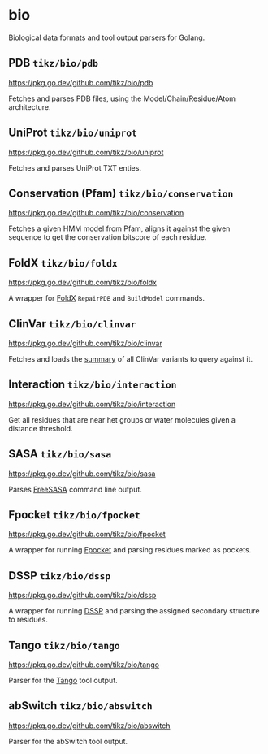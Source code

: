 # bio
Biological data formats and tool output parsers for Golang.

## PDB `tikz/bio/pdb`
https://pkg.go.dev/github.com/tikz/bio/pdb

Fetches and parses PDB files, using the Model/Chain/Residue/Atom architecture.

## UniProt `tikz/bio/uniprot`
https://pkg.go.dev/github.com/tikz/bio/uniprot

Fetches and parses UniProt TXT enties.

## Conservation (Pfam) `tikz/bio/conservation`
https://pkg.go.dev/github.com/tikz/bio/conservation

Fetches a given HMM model from Pfam, aligns it against the given sequence to get the conservation bitscore of each residue.

## FoldX `tikz/bio/foldx`
https://pkg.go.dev/github.com/tikz/bio/foldx

A wrapper for [FoldX](http://foldxsuite.crg.eu/) `RepairPDB` and `BuildModel` commands.

## ClinVar `tikz/bio/clinvar`
https://pkg.go.dev/github.com/tikz/bio/clinvar

Fetches and loads the [summary](https://www.ncbi.nlm.nih.gov/clinvar/docs/ftp_primer/) of all ClinVar variants to query against it.

## Interaction `tikz/bio/interaction`
https://pkg.go.dev/github.com/tikz/bio/interaction

Get all residues that are near het groups or water molecules given a distance threshold.

## SASA `tikz/bio/sasa`
https://pkg.go.dev/github.com/tikz/bio/sasa

Parses [FreeSASA](https://freesasa.github.io/) command line output.

## Fpocket `tikz/bio/fpocket`
https://pkg.go.dev/github.com/tikz/bio/fpocket

A wrapper for running [Fpocket](http://fpocket.sourceforge.net/) and parsing residues marked as pockets.

## DSSP `tikz/bio/dssp`
https://pkg.go.dev/github.com/tikz/bio/dssp

A wrapper for running [DSSP](https://swift.cmbi.umcn.nl/gv/dssp/) and parsing the assigned secondary structure to residues.

## Tango `tikz/bio/tango`
https://pkg.go.dev/github.com/tikz/bio/tango

Parser for the [Tango](http://tango.crg.es/) tool output.

## abSwitch `tikz/bio/abswitch`
https://pkg.go.dev/github.com/tikz/bio/abswitch

Parser for the abSwitch tool output.
